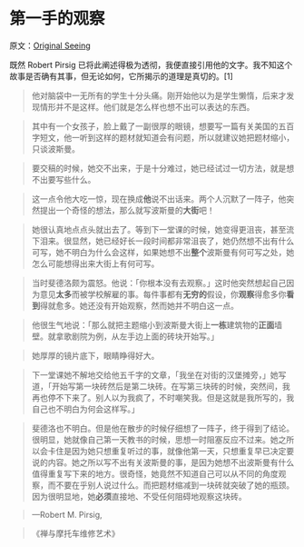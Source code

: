 # 第一手的观察

原文：[Original Seeing](https://www.readthesequences.com/Original-Seeing)

既然 Robert Pirsig 已将此阐述得极为透彻，我便直接引用他的文字。我不知这个故事是否确有其事，但无论如何，它所揭示的道理是真切的。[1]

> 他对脑袋中一无所有的学生十分头痛。刚开始他以为是学生懒惰，后来才发现情形并不是这样。他们就是怎么样也想不出可以表达的东西。

>

> 其中有一个女孩子，脸上戴了一副很厚的眼镜，想要写一篇有关美国的五百字短文，他一听到这样的题材就知道会有问题，所以就建议她把题材缩小，只谈波斯曼。

>

> 要交稿的时候，她交不出来，于是十分难过，她已经试过一切方法，就是想不出要写些什么。

>

> 这一点令他大吃一惊，现在换成**他**说不出话来。两个人沉默了一阵子，他突然提出一个奇怪的想法，那么就写波斯曼的**大街**吧！

>

> 她很认真地点点头就出去了。等到下一堂课的时候，她变得更沮丧，甚至流下泪来。很显然，她已经好长一段时间都非常沮丧了，她仍然想不出有什么可写，她不明白为什么会这样，如果她想不出**整个**波斯曼有何可写之处，她怎么可能想得出来大街上有何可写。

>

> 当时斐德洛颇为震怒。他说：「你根本没有去观察。」这时他突然想起自己因为意见**太多**而被学校解雇的事。每件事都有**无穷的**假设，你**观察**得愈多你**看到**得就愈多。她还没有开始观察，然而她并不明白这一点。

>

> 他很生气地说：「那么就把主题缩小到波斯曼大街上**一栋**建筑物的**正面**墙壁。就拿歌剧院为例，从左手边上面的砖块开始写。」

>

> 她厚厚的镜片底下，眼睛睁得好大。

>

> 下一堂课她不解地交给他五千字的文章，「我坐在对街的汉堡摊旁，」她写道，「开始写第一块砖然后是第二块砖。在写第三块砖的时候，突然间，我再也停不下来了。别人以为我疯了，不时嘲笑我。但是这就是我所写的，我自己也不明白为何会这样写。」

>

> 斐德洛也不明白。但是他在散步的时候仔细想了一阵子，终于得到了结论。很明显，她就像自己第一天教书的时候，思想一时阻塞反应不过来。她之所以会卡住是因为她只想重复听过的事，就像他第一天，只想重复早已决定要说的内容。她之所以写不出有关波斯曼的事，是因为她想不出波斯曼有什么值得重复写下来的地方。很奇怪，她竟然不知道自己可以从不同的角度观察，而不要在乎别人说过什么。而把题材缩减到一块砖就突破了她的瓶颈。因为很明显地，她**必须**直接地、不受任何阻碍地观察这块砖。

>

> —Robert M. Pirsig,

>

> 《禅与摩托车维修艺术》